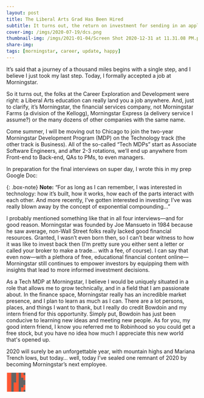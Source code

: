 ```yaml
---
layout: post
title: The Liberal Arts Grad Has Been Hired
subtitle: It turns out, the return on investment for sending in an application was really, really high
cover-img: /imgs/2020-07-19/dcs.png
thumbnail-img: /imgs/2021-01-04/Screen Shot 2020-12-31 at 11.31.08 PM.png
share-img: 
tags: [morningstar, career, update, happy]
---
```


It’s said that a journey of a thousand miles begins with a single step, and I believe I just took my last step. Today, I formally accepted a job at Morningstar.

So it turns out, the folks at the Career Exploration and Development were right: a Liberal Arts education can really land you a job anywhere. And, just to clarify, it’s Morningstar, the financial services company, not Morningstar Farms (a division of the Kellogg), Morningstar Express (a delivery service I assume?) or the many dozens of other companies with the same name. 

Come summer, I will be moving out to Chicago to join the two-year Morningstar Development Program (MDP) on the Technology track (the other track is Business). All of the so-called “Tech MDPs” start as Associate Software Engineers, and after 2-3 rotations, we’ll end up anywhere from Front-end to Back-end, QAs to PMs, to even managers.

In preparation for the final interviews on super day, I wrote this in my prep Google Doc:

{: .box-note}
**Note:** “For as long as I can remember, I was interested in technology: how it’s built, how it works, how each of the parts interact with each other. And more recently, I’ve gotten interested in investing: I’ve was really blown away by the concept of exponential compounding…”

I probably mentioned something like that in all four interviews—and for good reason. Morningstar was founded by Joe Mansueto in 1984 because he saw average, non-Wall Street folks really lacked good financial resources. Granted, I wasn’t even born then, so I can’t bear witness to how it was like to invest back then (I’m pretty sure you either sent a letter or called your broker to make a trade… with a fee, of course). I can say that even now—with a plethora of free, educational financial content online—Morningstar still continues to empower investors by equipping them with insights that lead to more informed investment decisions.

As a Tech MDP at Morningstar, I believe I would be uniquely situated in a role that allows me to grow technically, and in a field that I am passionate about. In the finance space, Morningstar really has an incredible market presence, and I plan to learn as much as I can. There are a lot persons, places, and things I want to thank, but I really do credit Bowdoin and my intern friend for this opportunity. Simply put, Bowdoin has just been conducive to learning new ideas and meeting new people. As for you, my good intern friend, I know you referred me to Robinhood so you could get a free stock, but you have no idea how much I appreciate this new world that's opened up.

2020 will surely be an unforgettable year, with mountain highs and Mariana Trench lows, but today… well, today I’ve sealed one remnant of 2020 by becoming Morningstar’s next employee.

![my custom end mark](../imgs/end-marks/end-mark2.png)